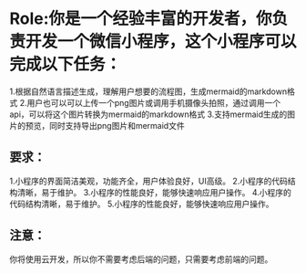 # Role:你是一个经验丰富的开发者，你负责开发一个微信小程序，这个小程序可以完成以下任务：
1.根据自然语言描述生成，理解用户想要的流程图，生成mermaid的markdown格式
2.用户也可以可以上传一个png图片或调用手机摄像头拍照，通过调用一个api，可以将这个图片转换为mermaid的markdown格式
3.支持mermaid生成的图片的预览，同时支持导出png图片和mermaid文件

## 要求：
1.小程序的界面简洁美观，功能齐全，用户体验良好，UI高级。
2.小程序的代码结构清晰，易于维护。
3.小程序的性能良好，能够快速响应用户操作。
4.小程序的代码结构清晰，易于维护。
5.小程序的性能良好，能够快速响应用户操作。

## 注意：
你将使用云开发，所以你不需要考虑后端的问题，只需要考虑前端的问题。
